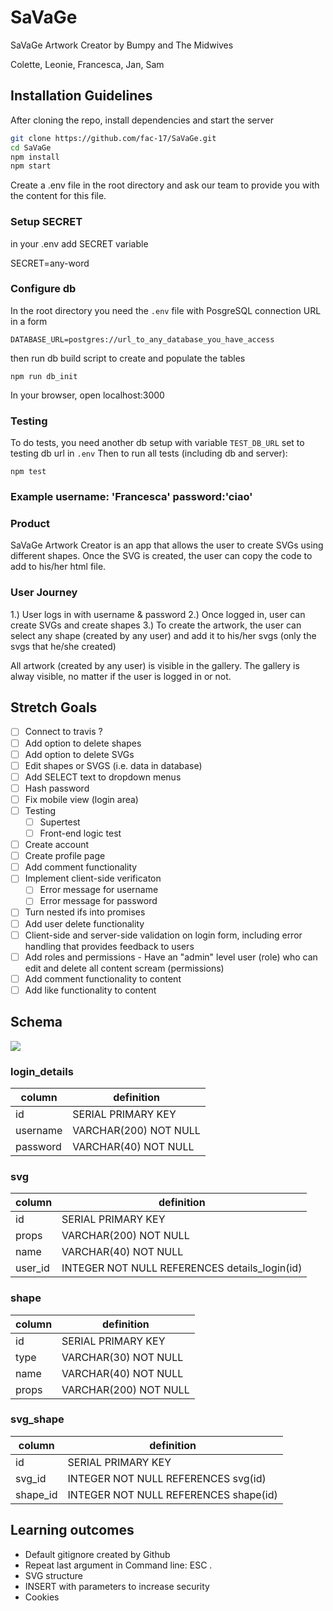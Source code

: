 # SaVaGe

SaVaGe Artwork Creator by Bumpy and The Midwives

Colette, Leonie, Francesca, Jan, Sam


## Installation Guidelines

After cloning the repo, install dependencies and start the server
```bash
git clone https://github.com/fac-17/SaVaGe.git
cd SaVaGe
npm install
npm start
```

Create a .env file in the root directory and ask our team to provide you with the content for this file. 
### Setup SECRET
in your .env add SECRET variable

SECRET=any-word
### Configure db
In the root directory you need the `.env` file with PosgreSQL connection URL in a form
```
DATABASE_URL=postgres://url_to_any_database_you_have_access
````

then run db build script to create and populate the tables
```
npm run db_init
```
In your browser, open localhost:3000

### Testing

To do tests, you need another db setup with variable `TEST_DB_URL` set to  testing db url in `.env`
Then to run all tests (including db and server):
```
npm test
```
### Example username: 'Francesca' password:'ciao'

### Product

SaVaGe Artwork Creator is an app that allows the user to create SVGs using different shapes. Once the SVG is created, the user can copy the code to add to his/her html file. 

### User Journey 
1.) User logs in with username & password
2.) Once logged in, user can create SVGs and create shapes
3.) To create the artwork, the user can select any shape (created by any user) and add it to his/her svgs (only the svgs that he/she created) 

All artwork (created by any user) is visible in the gallery. The gallery is alway visible, no matter if the user is logged in or not. 

## Stretch Goals
- [ ] Connect to travis ?
- [ ] Add option to delete shapes 
- [ ] Add option to delete SVGs
- [ ] Edit shapes or SVGS (i.e. data in database)
- [ ] Add SELECT text to dropdown menus 
- [ ] Hash password
- [ ] Fix mobile view (login area)
- [ ] Testing 
    - [ ] Supertest 
    - [ ] Front-end logic test 
- [ ] Create account
- [ ] Create profile page  
- [ ] Add comment functionality 
- [ ] Implement client-side verificaton 
    - [ ] Error message for username 
    - [ ] Error message for password
- [ ] Turn nested ifs into promises
- [ ] Add user delete functionality 
- [ ]  Client-side and server-side validation on login form, including error handling that provides feedback to users
- [ ]  Add roles and permissions - Have an "admin" level user (role) who can edit and delete all content scream (permissions)
- [ ]  Add comment functionality to content
- [ ]  Add like functionality to content

## Schema 
![](https://i.imgur.com/vQgf3pH.jpg)


### login_details 
| column | definition |
|--------|--------| 
| id   | SERIAL PRIMARY KEY     | 
| username   | VARCHAR(200) NOT NULL     | 
| password   |   VARCHAR(40) NOT NULL  | 


### svg 
| column | definition |
|--------|--------| 
| id   | SERIAL PRIMARY KEY     | 
| props   | VARCHAR(200) NOT NULL     | 
| name   |   VARCHAR(40) NOT NULL  | 
| user_id   |   INTEGER NOT NULL REFERENCES details_login(id)  | 

### shape 

| column | definition |
|--------|------------|
| id | SERIAL PRIMARY KEY |
|   type | VARCHAR(30) NOT NULL |
|    name | VARCHAR(40) NOT NULL |
|    props | VARCHAR(200) NOT NULL|

### svg_shape
| column | definition |
|--------|------------|
|id |SERIAL PRIMARY KEY|
|svg_id |INTEGER NOT NULL REFERENCES svg(id)|
|shape_id | INTEGER NOT NULL REFERENCES shape(id)|

## Learning outcomes 
- Default gitignore  created by Github 
- Repeat last argument in Command line: ESC .
- SVG structure
- INSERT with parameters to increase security
- Cookies


